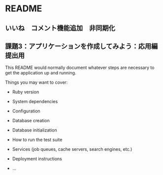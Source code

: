 # README
## いいね　コメント機能追加　非同期化
## 課題3：アプリケーションを作成してみよう：応用編 提出用



This README would normally document whatever steps are necessary to get the
application up and running.

Things you may want to cover:

* Ruby version

* System dependencies

* Configuration

* Database creation

* Database initialization

* How to run the test suite

* Services (job queues, cache servers, search engines, etc.)

* Deployment instructions

* ...
